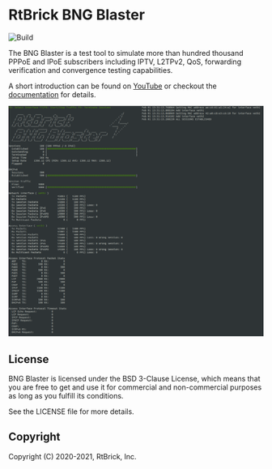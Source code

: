 # RtBrick BNG Blaster

![Build](https://github.com/rtbrick/bngblaster/workflows/Build/badge.svg?branch=main)

The BNG Blaster is a test tool to simulate more than hundred thousand PPPoE and IPoE
subscribers including IPTV, L2TPv2, QoS, forwarding verification and convergence
testing capabilities.

A short introduction can be found on [YouTube](https://youtu.be/EHJ70p0_Sw0 "BNG Blaster")
or checkout the [documentation](https://rtbrick.github.io/bngblaster/) for details.

![BBL Interactive](docs/images/bbl_interactive.png "BNG Blaster (Interactive Mode)")

## License

BNG Blaster is licensed under the BSD 3-Clause License, which means that you are free to get and use it for
commercial and non-commercial purposes as long as you fulfill its conditions.

See the LICENSE file for more details.

## Copyright

Copyright (C) 2020-2021, RtBrick, Inc.

